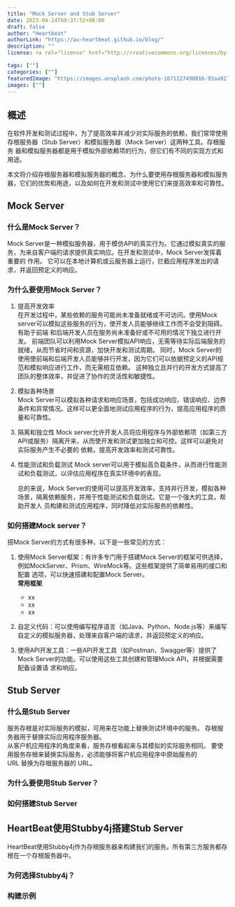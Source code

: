 ```yaml
---
title: "Mock Server and Stub Server"
date: 2023-04-24T09:37:52+08:00
draft: false
author: "Heartbeat"
authorLink: "https://au-heartbeat.github.io/blog/"
description: ""
license: <a rel="license" href="http://creativecommons.org/licenses/by-nc/4.0/"><img alt="Creative Commons License" style="border-width:0" src="https://i.creativecommons.org/l/by-nc/4.0/80x15.png" /></a>

tags: [""]
categories: [""]
featuredImage: "https://images.unsplash.com/photo-1671227498016-93aa927686f8?ixlib=rb-4.0.3&ixid=MnwxMjA3fDB8MHxwaG90by1wYWdlfHx8fGVufDB8fHx8&auto=format&fit=crop&w=1074&q=80"
images: [""]
---
```


## 概述

在软件开发和测试过程中，为了提高效率并减少对实际服务的依赖，我们常常使用存根服务器（Stub Server）和模拟服务器（Mock Server）这两种工具。存根服务
器和模拟服务器都是用于模拟外部依赖项的行为，但它们有不同的实现方式和用途。  

本文将介绍存根服务器和模拟服务器的概念、为什么要使用存根服务器和模拟服务器，它们的优势和用途，以及如何在开发和测试中使用它们来提高效率和可靠性。  

## Mock Server

### 什么是Mock Server？

Mock Server是一种模拟服务器，用于模仿API的真实行为。它通过模拟真实的服务，为来自客户端的请求提供真实响应。在开发和测试中，Mock Server发挥着重要的
作用。 它可以在本地计算机或云服务器上运行，拦截应用程序发出的请求，并返回预定义的响应。

### 为什么要使用Mock Server？

1. 提高开发效率  
   在开发过程中，某些依赖的服务可能尚未准备就绪或不可访问。使用Mock server可以模拟这些服务的行为，使开发人员能够继续工作而不会受到阻碍。有助于前端
   和后端开发人员在服务尚未准备好或不可用的情况下独立进行开发。
   前端团队可以利用Mock Server模拟API响应，无需等待实际后端服务的就绪，从而节省时间和资源，加快开发和测试周期。
   同时，Mock Server的使用使前端和后端开发人员能够并行开发，因为它们可以依据预定义的API规范和模拟响应进行工作，而无需相互依赖。
   这种独立且并行的开发方式提高了团队的整体效率，并促进了协作的灵活性和敏捷性。

2. 模拟各种场景  
   Mock Server可以模拟各种请求和响应场景，包括成功响应、错误响应、边界条件和异常情况。这样可以更全面地测试应用程序的行为，提高应用程序的质量和可靠性。

3. 隔离和独立性
   Mock server允许开发人员将应用程序与外部依赖项（如第三方API或服务）隔离开来，从而使开发和测试更加独立和可控。这样可以避免对实际服务产生不必要的
   依赖，提高开发效率和测试可靠性。

4. 性能测试和负载测试
   Mock server可以用于模拟高负载条件，从而进行性能测试和负载测试，以评估应用程序在真实环境中的表现。 

   总的来说，Mock Server的使用可以提高开发效率，支持并行开发，模拟各种场景，隔离依赖服务，并用于性能测试和负载测试。它是一个强大的工具，帮助开发人
员构建和测试应用程序，同时降低对实际服务的依赖性。

### 如何搭建Mock server？
搭Mock Server的方式有很多种，以下是一些常见的方式：

1. 使用Mock Server框架：有许多专门用于搭建Mock Server的框架可供选择，例如MockServer、Prism、WireMock等。这些框架提供了简单易用的接口和配置
选项，可以快速搭建和配置Mock Server。  
   **常用框架**  
   - xx
   - xx
   - xx

2. 自定义代码：可以使用编写程序语言（如Java、Python、Node.js等）来编写自定义的模拟服务器，处理来自客户端的请求，并返回预定义的响应。

3. 使用API开发工具：一些API开发工具（如Postman、Swagger等）提供了Mock Server的功能。可以使用这些工具创建和管理Mock API，并根据需要配备设置请
求和响应。

## Stub Server

### 什么是Stub Server

服务存根是对实际服务的模拟，可用来在功能上替换测试环境中的服务。 存根服务器用于替换实际应用程序服务器。  
从客户机应用程序的角度来看，服务存根看起来与其模拟的实际服务相同。 要使用服务存根来替换实际服务，必须能够将客户机应用程序中原始服务的  
URL 替换为存根服务器的 URL。

### 为什么要使用Stub Server？

### 如何搭建Stub Server

## HeartBeat使用Stubby4j搭建Stub Server

HeartBeat使用Stubby4j作为存根服务器来构建我们的服务。所有第三方服务都存根在一个存根服务器中。

### 为何选择Stubby4j？

### 构建示例


